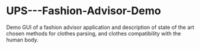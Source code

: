 # UPS---Fashion-Advisor-Demo
Demo GUI of a fashion advisor application and description of state of the art chosen methods for clothes parsing, and clothes compatibility with the human body.


<p align="center">
    <img src=""><br/>
</p>
